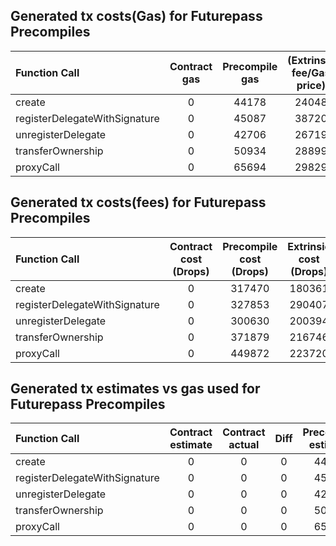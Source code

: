 ## Generated tx costs(Gas) for Futurepass Precompiles

| Function Call                 | Contract gas | Precompile gas | (Extrinsic fee/Gas price) |
|:------------------------------|:------------:|:--------------:|:-------------------------:|
| create                        |      0       |     44178      |           24048           |
| registerDelegateWithSignature |      0       |     45087      |           38720           |
| unregisterDelegate            |      0       |     42706      |           26719           |
| transferOwnership             |      0       |     50934      |           28899           |
| proxyCall                     |      0       |     65694      |           29829           |


## Generated tx costs(fees) for Futurepass Precompiles

| Function Call                 | Contract cost (Drops) | Precompile cost (Drops) | Extrinsic cost (Drops) |
|:------------------------------|:---------------------:|:-----------------------:|:----------------------:|
| create                        |           0           |         317470          |         180361         |
| registerDelegateWithSignature |           0           |         327853          |         290407         |
| unregisterDelegate            |           0           |         300630          |         200394         |
| transferOwnership             |           0           |         371879          |         216746         |
| proxyCall                     |           0           |         449872          |         223720         |


## Generated tx estimates vs gas used for Futurepass Precompiles

| Function Call                 | Contract estimate | Contract actual | Diff | Precompile estimate | Precompile actual | Diff |
|:------------------------------|:-----------------:|:---------------:|:----:|:-------------------:|:-----------------:|:----:|
| create                        |         0         |        0        |  0   |        44178        |       42321       | 1857 |
| registerDelegateWithSignature |         0         |        0        |  0   |        45087        |       43705       | 1382 |
| unregisterDelegate            |         0         |        0        |  0   |        42706        |       40076       | 2630 |
| transferOwnership             |         0         |        0        |  0   |        50934        |       49574       | 1360 |
| proxyCall                     |         0         |        0        |  0   |        65694        |       59971       | 5723 |
